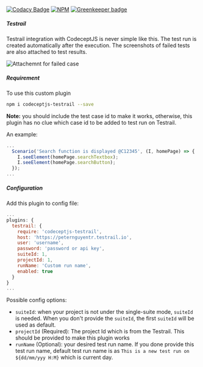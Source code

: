 [![Codacy Badge](https://api.codacy.com/project/badge/Grade/e935df05fa244cf1bf435c3f59a66fe4)](https://www.codacy.com/manual/PeterNgTr/codeceptjs-testrail?utm_source=github.com&amp;utm_medium=referral&amp;utm_content=PeterNgTr/codeceptjs-testrail&amp;utm_campaign=Badge_Grade)
[![NPM](https://nodei.co/npm/codeceptjs-testrail.png?downloads=true&downloadRank=true&stars=true)](https://nodei.co/npm/codeceptjs-testrail/) [![Greenkeeper badge](https://badges.greenkeeper.io/PeterNgTr/codeceptjs-testrail.svg)](https://greenkeeper.io/)

##### Testrail

Testrail integration with CodeceptJS is never simple like this. The test run is created automatically after the execution. The screenshots of failed tests are also attached to test results.

![Attachemnt for failed case](http://g.recordit.co/ajaa2QRlnW.gif)

##### Requirement

To use this custom plugin

```sh
npm i codeceptjs-testrail --save
```

**Note:** you should include the test case id to make it works, otherwise, this plugin has no clue which case id to be added to test run on Testrail.

An example:

```js
...
  Scenario('Search function is displayed @C12345', (I, homePage) => {
    I.seeElement(homePage.searchTextbox);
    I.seeElement(homePage.searchButton);
  });
...
```

##### Configuration

Add this plugin to config file:
  
```js
...
plugins: {
  testrail: {
    require: 'codeceptjs-testrail',
    host: 'https://peternguyentr.testrail.io',
    user: 'username',
    password: 'password or api key',
    suiteId: 1,
    projectId: 1,
    runName: 'Custom run name',
    enabled: true
  }
}
...
```

Possible config options:
  - `suiteId`: when your project is not under the single-suite mode, `suiteId` is needed. When you don't provide the `suiteId`, the first `suiteId` will be used as default.
  - `projectId` (Required): The project Id which is from the Testrail. This should be provided to make this plugin works
  - `runName` (Optional): your desired test run name. If you done provide this test run name, default test run name is as `This is a new test run on ${dd/mm/yyy H:M}` which is current day.
